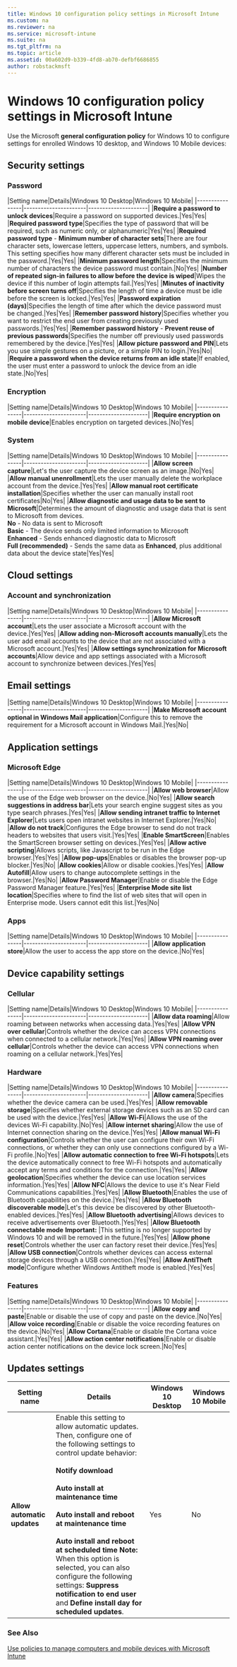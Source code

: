 ```yaml
---
title: Windows 10 configuration policy settings in Microsoft Intune
ms.custom: na
ms.reviewer: na
ms.service: microsoft-intune
ms.suite: na
ms.tgt_pltfrm: na
ms.topic: article
ms.assetid: 00a602d9-b339-4fd8-ab70-defbf6686855
author: robstackmsft
---
```

# Windows 10 configuration policy settings in Microsoft Intune
Use the Microsoft **general configuration policy** for Windows 10 to configure settings for enrolled Windows 10 desktop, and Windows 10 Mobile devices:



## Security settings

### Password

|Setting name|Details|Windows 10 Desktop|Windows 10 Mobile|
|----------------|----------------------|---------------------|
|**Require a password to unlock devices**|Require a password on supported devices.|Yes|Yes|
|**Required password type**|Specifies the type of password that will be required, such as numeric only, or alphanumeric|Yes|Yes|
|**Required password type** - **Minimum number of character sets**|There are four character sets, lowercase letters, uppercase letters, numbers, and symbols. This setting specifies how many different character sets must be included in the password.|Yes|Yes|
|**Minimum password length**|Specifies the minimum number of characters the device password must contain.|No|Yes|
|**Number of repeated sign-in failures to allow before the device is wiped**|Wipes the device if this number of login attempts fail.|Yes|Yes|
|**Minutes of inactivity before screen turns off**|Specifies the length of time a device must be idle before the screen is locked.|Yes|Yes|
|**Password expiration (days)**|Specifies the length of time after which the device password must be changed.|Yes|Yes|
|**Remember password history**|Specifies whether you want to restrict the end user from creating previously used passwords.|Yes|Yes|
|**Remember password history** - **Prevent reuse of previous passwords**|Specifies the number off previously used passwords remembered by the device.|Yes|Yes|
|**Allow picture password and PIN**|Lets you use simple gestures on a picture, or a simple PIN to login.|Yes|No|
|**Require a password when the device returns from an idle state**|If enabled, the user must enter a password to unlock the device from an idle state.|No|Yes|

### Encryption

|Setting name|Details|Windows 10 Desktop|Windows 10 Mobile|
|----------------|----------------------|---------------------|
|**Require encryption on mobile device**|Enables encryption on targeted devices.|No|Yes|

### System

|Setting name|Details|Windows 10 Desktop|Windows 10 Mobile|
|----------------|----------------------|---------------------|
|**Allow screen capture**|Let's the user capture the device screen as an image.|No|Yes|
|**Allow manual unenrollment**|Lets the user manually delete the workplace account from the device.|Yes|Yes|
|**Allow manual root certificate installation**|Specifies whether the user can manually install root certificates|No|Yes|
|**Allow diagnostic and usage data to be sent to Microsoft**|Determines the amount of diagnostic and usage data that is sent to Microsoft from devices.<br>**No** - No data is sent to Microsoft<br>**Basic** - The device sends only limited information to Microsoft<br>**Enhanced** - Sends enhanced diagnostic data to Microsoft<br>**Full (recommended)** - Sends the same data as **Enhanced**, plus additional data about the device state|Yes|Yes|

## Cloud settings

### Account and synchronization

|Setting name|Details|Windows 10 Desktop|Windows 10 Mobile|
|----------------|----------------------|---------------------|
|**Allow Microsoft account**|Lets the user associate a Microsoft account with the device.|Yes|Yes|
|**Allow adding non-Microsoft accounts manually**|Lets the user add email accounts to the device that are not associated with a Microsoft account.|Yes|Yes|
|**Allow settings synchronization for Microsoft accounts**|Allow device and app settings associated with a Microsoft account to synchronize between devices.|Yes|Yes|

## Email settings

|Setting name|Details|Windows 10 Desktop|Windows 10 Mobile|
|----------------|----------------------|---------------------|
|**Make Microsoft account optional in Windows Mail application**|Configure this to remove the requirement for a Microsoft account in Windows Mail.|Yes|No|

## Application settings

### Microsoft Edge

|Setting name|Details|Windows 10 Desktop|Windows 10 Mobile|
|----------------|----------------------|---------------------|
|**Allow web browser**|Allow the use of the Edge web browser on the device.|No|Yes|
|**Allow search suggestions in address bar**|Lets your search engine suggest sites as you type search phrases.|Yes|Yes|
|**Allow sending intranet traffic to Internet Explorer**|Lets users open intranet websites in Internet Explorer.|Yes|No|
|**Allow do not track**|Configures the Edge browser to send do not track headers to websites that users visit.|Yes|Yes|
|**Enable SmartScreen**|Enables the SmartScreen browser setting on devices.|Yes|Yes|
|**Allow active scripting**|Allows scripts, like Javascript to be run in the Edge browser.|Yes|Yes|
|**Allow pop-ups**|Enables or disables the browser pop-up blocker.|Yes|No|
|**Allow cookies**|Allow or disable cookies.|Yes|Yes|
|**Allow Autofill**|Allow users to change autocomplete settings in the browser.|Yes|No|
|**Allow Password Manager**|Enable or disable the Edge Password Manager feature.|Yes|Yes|
|**Enterprise Mode site list location**|Specifies where to find the list of web sites that will open in Enterprise mode. Users cannot edit this list.|Yes|No|

### Apps

|Setting name|Details|Windows 10 Desktop|Windows 10 Mobile|
|----------------|----------------------|---------------------|
|**Allow application store**|Allow the user to access the app store on the device.|No|Yes|

## Device capability settings

### Cellular

|Setting name|Details|Windows 10 Desktop|Windows 10 Mobile|
|----------------|----------------------|---------------------|
|**Allow data roaming**|Allow roaming between networks when accessing data.|Yes|Yes|
|**Allow VPN over cellular**|Controls whether the device can access VPN connections when connected to a cellular network.|Yes|Yes|
|**Allow VPN roaming over cellular**|Controls whether the device can access VPN connections when roaming on a cellular network.|Yes|Yes|

### Hardware

|Setting name|Details|Windows 10 Desktop|Windows 10 Mobile|
|----------------|----------------------|---------------------|
|**Allow camera**|Specifies whether the device camera can be used.|Yes|Yes|
|**Allow removable storage**|Specifies whether external storage devices such as an SD card can be used with the device.|Yes|Yes|
|**Allow Wi-Fi**|Allows the use of the devices Wi-Fi capability.|No|Yes|
|**Allow internet sharing**|Allow the use of Internet connection sharing on the device.|Yes|Yes|
|**Allow manual Wi-Fi configuration**|Controls whether the user can configure their own Wi-Fi connections, or whether they can only use connections configured by a Wi-Fi profile.|No|Yes|
|**Allow automatic connection to free Wi-Fi hotspots**|Lets the device automatically connect to free Wi-Fi hotspots and automatically accept any terms and conditions for the connection.|Yes|Yes|
|**Allow geolocation**|Specifies whether the device can use location services information.|Yes|Yes|
|**Allow NFC**|Allows the device to use it's Near Field Communications capabilities.|Yes|Yes|
|**Allow Bluetooth**|Enables the use of Bluetooth capabilities on the device.|Yes|Yes|
|**Allow Bluetooth discoverable mode**|Let's this device be discovered by other Bluetooth-enabled devices.|Yes|Yes|
|**Allow Bluetooth advertising**|Allows devices to receive advertisements over Bluetooth.|Yes|Yes|
|**Allow Bluetooth connectable mode** **Important:** |This setting is no longer supported by Windows 10 and will be removed in the future.|Yes|Yes|
|**Allow phone reset**|Controls whether the user can factory reset their device.|Yes|Yes|
|**Allow USB connection**|Controls whether devices can access external storage devices through a USB connection.|Yes|Yes|
|**Allow AntiTheft mode**|Configure whether Windows Antitheft mode is enabled.|Yes|Yes|

### Features

|Setting name|Details|Windows 10 Desktop|Windows 10 Mobile|
|----------------|----------------------|---------------------|
|**Allow copy and paste**|Enable or disable the use of copy and paste on the device.|No|Yes|
|**Allow voice recording**|Enable or disable the voice recording features on the device.|No|Yes|
|**Allow Cortana**|Enable or disable the Cortana voice assistant.|Yes|Yes|
|**Allow action center notifications**|Enable or disable action center notifications on the device lock screen.|No|Yes|

## Updates settings

|Setting name|Details|Windows 10 Desktop|Windows 10 Mobile|
|----------------|---------------|----------------------|---------------------|
|**Allow automatic updates**|Enable this setting to allow automatic updates. Then, configure one of the following settings to control update behavior:<br /><br />**Notify download**<br /><br />**Auto install at maintenance time**<br /><br />**Auto install and reboot at maintenance time**<br /><br />**Auto install and reboot at scheduled time** **Note:** When this option is selected, you can also configure the following settings:  **Suppress notification to end user** and **Define install day for scheduled updates**.|Yes|No|



### See Also
[Use policies to manage computers and mobile devices with Microsoft Intune](use-policies-to-manage-computers-and-mobile-devices-with-microsoft-intune.md)

